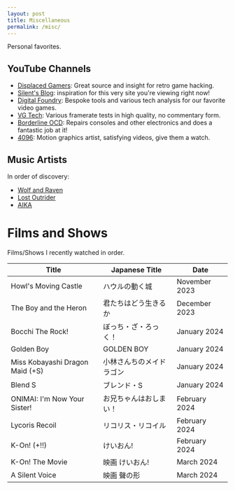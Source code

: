 ```yaml
---
layout: post
title: Miscellaneous
permalink: /misc/
---
```


Personal favorites.

## YouTube Channels

- [Displaced Gamers](https://youtube.com/c/DisplacedGamers): Great source and insight for retro game hacking.
- [Silent's Blog](https://cookieplmonster.github.io/): inspiration for this very site you're viewing right now!
- [Digital Foundry](https://twitter.com/digitalfoundry): Bespoke tools and various tech analysis for our favorite video games.
- [VG Tech](https://youtube.com/c/VGTech): Various framerate tests in high quality, no commentary form.
- [Borderline OCD](https://youtube.com/c/BorderlineOCD): Repairs consoles and other electronics and does a fantastic job at it!
- [4096](https://youtube.com/c/4096k): Motion graphics artist, satisfying videos, give them a watch.

## Music Artists

In order of discovery:

- [Wolf and Raven](https://wolf-and-raven.bandcamp.com/music)
- [Lost Outrider](https://lostoutrider.bandcamp.com/music)
- [AIKA <i class="twa twa-cherry-blossom"></i>](https://aikamusics.bandcamp.com/music)

# Films and Shows

Films/Shows I recently watched in order.

| Title                           | Japanese Title | Date          |
|---------------------------------|----------------|---------------|
| Howl's Moving Castle            | ハウルの動く城        | November 2023 |
| The Boy and the Heron           | 君たちはどう生きるか     | December 2023 |
| Bocchi The Rock!                | ぼっち・ざ・ろっく！     | January 2024  |
| Golden Boy                      | GOLDEN BOY     | January 2024  |
| Miss Kobayashi Dragon Maid (+S) | 小林さんちのメイドラゴン   | January 2024  |
| Blend S                         | ブレンド・S         | January 2024  |
| ONIMAI: I'm Now Your Sister!    | お兄ちゃんはおしまい！    | February 2024 |
| Lycoris Recoil | リコリス・リコイル | February 2024 |
| K-On! (+!!) | けいおん! | February 2024 |
| K-On! The Movie | 映画 けいおん! | March 2024 |
| A Silent Voice | 映画 聲の形 | March 2024 |
